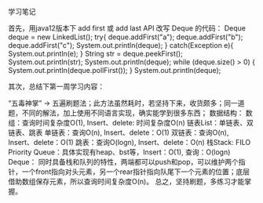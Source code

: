 
学习笔记

首先，用java12版本下 add first 或 add last API 改写 Deque 的代码：
Deque deque = new LinkedList();
try{
deque.addFirst("a");
deque.addFirst("b");
deque.addFirst("c");
System.out.println(deque);
} catch(Exception e){
System.out.println(e);
}
String str = deque.peekFirst();
System.out.println(str);
System.out.println(deque);
while (deque.size() > 0) {
System.out.println(deque.pollFirst());
}
System.out.println(deque);

其次，总结下第一周学习内容：

“五毒神掌” -> 五遍刷题法；此方法虽然耗时，若坚持下来，收货颇多；同一道题，不同的解法，加上使用不同语言实现，确实能学到很多东西；
数据结构：
数组：查询时间复杂度O(1), Insert、delete: 时间复杂度O(n)
链表List：单链表、双链表、跳表
单链表：查询O(n), Insert、delete：O(1)
双链表：查询O(n), Insert、delete：O(1)
跳表：查询O(logn), Insert、delete：O(n)
栈Stack: FILO
Priority Queue：具体实现有heap、bst等，Insert：O(1), 查询：O(logn)
Deque： 同时具备栈和队列的特性，两端都可以push和pop，可以维护两个指针，一个front指向对头元素，另一个rear指针指向队尾下一个元素的位置；底层借助数组保存元素，所以查询时间复杂度O(n)。
总之，坚持刷题，多练习才能掌握。
 
